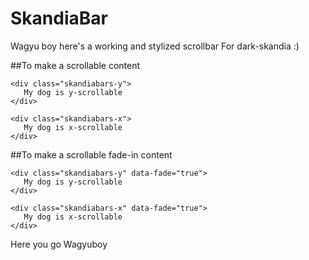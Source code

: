 # SkandiaBar
Wagyu boy here's a working and stylized scrollbar 
For dark-skandia :)

##To make a scrollable content
```
<div class="skandiabars-y">
   My dog is y-scrollable
</div>

<div class="skandiabars-x">
   My dog is x-scrollable
</div>
```



##To make a scrollable fade-in content
```
<div class="skandiabars-y" data-fade="true">
   My dog is y-scrollable
</div>

<div class="skandiabars-x" data-fade="true">
   My dog is x-scrollable
</div>
```


Here you go Wagyuboy
